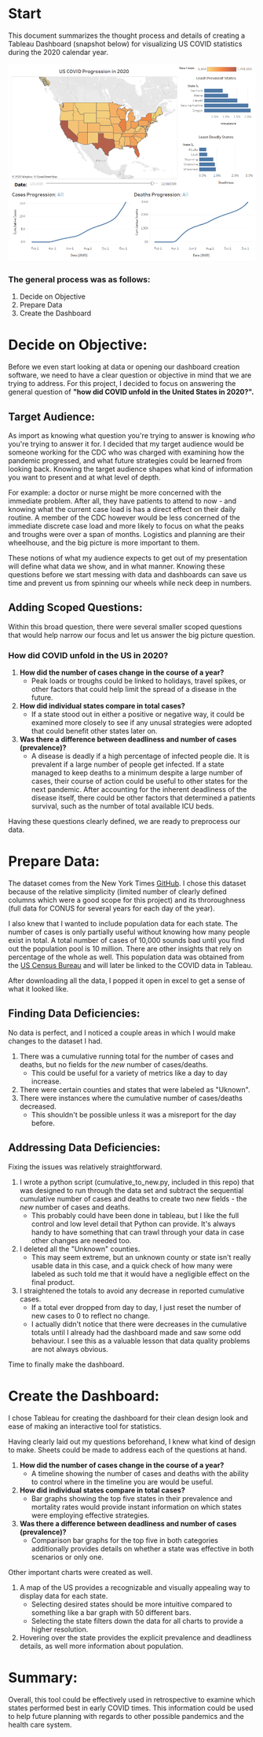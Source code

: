 # Start

This document summarizes the thought process and details of creating a Tableau Dashboard (snapshot below) for visualizing US COVID statistics during the 2020 calendar year.

![final dashboard](Pictures/FinalDashboard.PNG)

### The general process was as follows:
1. Decide on Objective
0. Prepare Data
0. Create the Dashboard

# Decide on Objective:

Before we even start looking at data or opening our dashboard creation software, we need to have a clear question or objective in mind that we are trying to address. For this project, I decided to focus on answering the general question of **"how did COVID unfold in the United States in 2020?".**

## Target Audience: 
As import as knowing what question you're trying to answer is knowing *who* you're trying to answer it for. I decided that my target audience would be someone working for the CDC who was charged with examining how the pandemic progressed, and what future strategies could be learned from looking back. Knowing the target audience shapes what kind of information you want to present and at what level of depth. 

For example: a doctor or nurse might be more concerned with the immediate problem. After all, they have patients to attend to now - and knowing what the current case load is has a direct effect on their daily routine. A member of the CDC however would be less concerned of the immediate discrete case load and more likely to focus on what the peaks and troughs were over a span of months. Logistics and planning are their wheelhouse, and the big picture is more important to them.

These notions of what my audience expects to get out of my presentation will define what data we show, and in what manner. Knowing these questions before we start messing with data and dashboards can save us time and prevent us from spinning our wheels while neck deep in numbers.

## Adding Scoped Questions:
Within this broad question, there were several smaller scoped questions that would help narrow our focus and let us answer the big picture question.

### **How did COVID unfold in the US in 2020?**
1. **How did the number of cases change in the course of a year?**
   * Peak loads or troughs could be linked to holidays, travel spikes, or other factors that could help limit the spread of a disease in the future.
0. **How did individual states compare in total cases?**
   * If a state stood out in either a positive or negative way, it could be examined more closely to see if any unusal strategies were adopted that could benefit other states later on.
0. **Was there a difference between deadliness and number of cases (prevalence)?**
   * A disease is deadly if a high percentage of infected people die. It is prevalent if a large number of people get infected. If a state managed to keep deaths to a minimum despite a large number of cases, their course of action could be useful to other states for the next pandemic. After accounting for the inherent deadliness of the disease itself, there could be other factors that determined a patients survival, such as the number of total available ICU beds.

Having these questions clearly defined, we are ready to preprocess our data.

# Prepare Data:
The dataset comes from the New York Times [GitHub](https://github.com/nytimes/covid-19-data). I chose this dataset because of the relative simplicity (limited number of clearly defined columns which were a good scope for this project) and its throroughness (full data for CONUS for several years for each day of the year).

I also knew that I wanted to include population data for each state. The number of cases is only partially useful without knowing how many people exist in total. A total number of cases of 10,000 sounds bad until you find out the population pool is 10 million. There are other insights that rely on percentage of the whole as well. This population data was obtained from the [US Census Bureau](https://www.census.gov/data/tables/time-series/demo/popest/2020s-counties-total.html) and will later be linked to the COVID data in Tableau. 

After downloading all the data, I popped it open in excel to get a sense of what it looked like. 

## Finding Data Deficiencies:
No data is perfect, and I noticed a couple areas in which I would make changes to the dataset I had. 

1. There was a cumulative running total for the number of cases and deaths, but no fields for the *new* number of cases/deaths. 
   * This could be useful for a variety of metrics like a day to day increase.
0. There were certain counties and states that were labeled as "Uknown". 
0. There were instances where the cumulative number of cases/deaths decreased.
   * This shouldn't be possible unless it was a misreport for the day before.

## Addressing Data Deficiencies:
Fixing the issues was relatively straightforward.

1. I wrote a python script (cumulative_to_new.py, included in this repo) that was designed to run through the data set and subtract the sequential cumulative number of cases and deaths to create two new fields - the *new* number of cases and deaths.
   * This probably could have been done in tableau, but I like the full control and low level detail that Python can provide. It's always handy to have something that can trawl through your data in case other changes are needed too.
0. I deleted all the "Unknown" counties.
   * This may seem extreme, but an unknown county or state isn't really usable data in this case, and a quick check of how many were labeled as such told me that it would have a negligible effect on the final product.
0. I straightened the totals to avoid any decrease in reported cumulative cases.
   * If a total ever dropped from day to day, I just reset the number of new cases to 0 to reflect no change.
   * I actually didn't notice that there were decreases in the cumulative totals until I already had the dashboard made and saw some odd behaviour. I see this as a valuable lesson that data quality problems are not always obvious.

Time to finally make the dashboard.

# Create the Dashboard:
I chose Tableau for creating the dashboard for their clean design look and ease of making an interactive tool for statistics.

Having clearly laid out my questions beforehand, I knew what kind of design to make. Sheets could be made to address each of the questions at hand.

1. **How did the number of cases change in the course of a year?**
   * A timeline showing the number of cases and deaths with the ability to control where in the timeline you are would be useful.
0. **How did individual states compare in total cases?**
   * Bar graphs showing the top five states in their prevalence and mortality rates would provide instant information on which states were employing effective strategies.
0. **Was there a difference between deadliness and number of cases (prevalence)?**
   * Comparison bar graphs for the top five in both categories additionally provides details on whether a state was effective in both scenarios or only one.

Other important charts were created as well.
1. A map of the US provides a recognizable and visually appealing way to display data for each state.
   * Selecting desired states should be more intuitive compared to something like a bar graph with 50 different bars.
   * Selecting the state filters down the data for all charts to provide a higher resolution.
0. Hovering over the state provides the explicit prevalence and deadliness details, as well more information about population.

# Summary:
Overall, this tool could be effectively used in retrospective to examine which states performed best in early COVID times. This information could be used to help future planning with regards to other possible pandemics and the health care system.